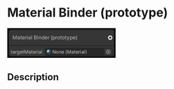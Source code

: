 # Material Binder (prototype)
![Mixture.MaterialBinder](../../images/Mixture.MaterialBinder.png)


## Description

